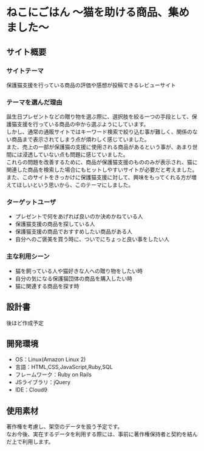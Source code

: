 # ねこにごはん ～猫を助ける商品、集めました～
<!--​READMEを作成する際は、項目内の【補足説明】は削除して完成させてください。-->
## サイト概要
### サイトテーマ
保護猫支援を行っている商品の評価や感想が投稿できるレビューサイト
​
### テーマを選んだ理由
誕生日プレゼントなどの贈り物を選ぶ際に、選択肢を絞る一つの手段として、保護猫支援を行っている商品の中から選ぶようにしています。  
しかし、通常の通販サイトではキーワード検索で絞り込む事が難しく、関係のない商品まで表示されてしまう点が煩わしく感じていました。  
また、売上の一部が保護猫の支援に使用される商品があるという事が、あまり世間には浸透していない点も問題に感じていました。  
これらの問題を改善するために、商品が保護猫支援のもののみが表示され、猫に関連した商品を検索した場合にもヒットしやすいサイトが必要だと考えました。  
また、このサイトをきっかけに保護猫支援に対して、興味をもってくれる方が増えてほしいという思いから、このテーマにしました。
​
### ターゲットユーザ
* プレゼントで何をあげれば良いのか決めかねている人
* 保護猫支援の商品を探している人
* 保護猫支援の商品でおすすめしたい商品がある人
* 自分へのご褒美を買う時に、ついでにちょっと良い事をしたい人

### 主な利用シーン
* 猫を飼っている人や猫好きな人への贈り物をしたい時
* 自分の気になる保護猫団体の商品を購入したい時
* 猫に関連する商品を探す時

## 設計書
後ほど作成予定

## 開発環境
- OS：Linux(Amazon Linux 2)
- 言語：HTML,CSS,JavaScript,Ruby,SQL
- フレームワーク：Ruby on Rails
- JSライブラリ：jQuery
- IDE：Cloud9
​
## 使用素材
著作権を考慮し、架空のデータを扱う予定です。  
なお今後、実在するデータを利用する際には、事前に著作権保持者と契約を結んだ上で利用します。
